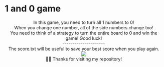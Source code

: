 # 1 and 0 game

<div align="center"> 
In this game, you need to turn all 1 numbers to 0!
 </div>
 <div align="center"> 
 When you change one number, all of the side numbers change too!
 </div>
 <div align="center"> 
 You need to think of a strategy to turn the entire board to 0 and win the game! Good luck!
  </div>
 <div align="center"> 
 ---------------------
  </div>
  <div align="center"> 
  The score.txt will be useful to save your best score when you play again.
  </div>
<div align="center"> 
<img src="https://media1.giphy.com/media/b7lp44pNiRqsU/giphy.gif?cid=ecf05e47nj3z5pvz8evr97pr24wv517osyhn90b3um14th6t&rid=giphy.gif&ct=g" >
  </div>
  <div align="center"> 
 🙋‍♂️ Thanks for visiting my repository!
</div>
